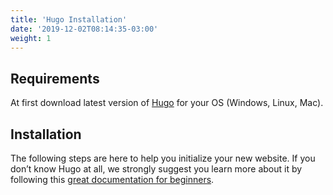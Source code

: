 ```yaml
---
title: 'Hugo Installation'
date: '2019-12-02T08:14:35-03:00'
weight: 1
---
```


## Requirements

 At first download latest version of [Hugo](https://gohugo.io/getting-started/installing/) for your OS (Windows, Linux, Mac).

## Installation

The following steps are here to help you initialize your new website. If you don’t know Hugo at all, we strongly suggest you learn more about it by following this [great documentation for beginners](https://gohugo.io/overview/quickstart/).
